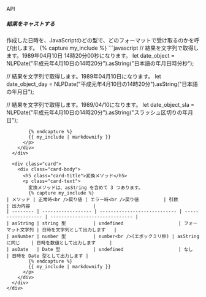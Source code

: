 <!-- API -->
<div class="container-fluid">
  <p class="karla-text title-font">API</p>
  
  <div class="card">
    <div class="card-body">
      <h5 class="card-title">結果をキャストする</h5>
      <p class="card-text">
        作成した日時を、JavaScriptのどの型で、どのフォーマットで受け取るのかを呼び出します。
        {% capture my_include %} 
```javascript
// 結果を文字列で取得します。1989年04月10日 14時20分00秒になります。
let date_object = NLPDate("平成元年4月10日の14時20分").asString("日本語の年月日時分秒");

// 結果を文字列で取得します。1989年04月10日になります。
let date_object_day = NLPDate("平成元年4月10日の14時20分").asString("日本語の年月日");

// 結果を文字列で取得します。1989/04/10になります。
let date_object_sla = NLPDate("平成元年4月10日の14時20分").asString("スラッシュ区切りの年月日");
```
        {% endcapture %} 
        {{ my_include | markdownify }}
      </p>
    </div>
  </div>

  <div class="card">
    <div class="card-body">
      <h5 class="card-title">変換メソッド</h5>
      <p class="card-text">
        変換メソッドは、asString を含めて 3 つあります。 
        {% capture my_include %} 
| メソッド | 正常時<br />戻り値 | エラー時<br />戻り値         | 引数               | 出力内容                       |
| -------- | ------------------ | ---------------------------- | ------------------ | ------------------------------ |
| asString | string 型          | undefined                    | フォーマット文字列 | 日時を文字列として出力します   |
| asNumber | number 型          | number<br />(エポックミリ秒) | asString に同じ    | 日時を数値として出力します     |
| asDate   | Date 型            | undefined                    | なし               | 日時を Date 型として出力します |
        {% endcapture %} 
        {{ my_include | markdownify }}
      </p>
    </div>
  </div>
</div>
